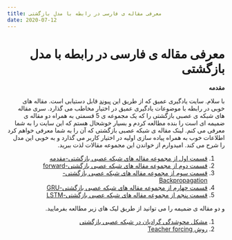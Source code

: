 ```yaml
--- 
title: معرفی مقاله ی فارسی در رابطه با مدل بازگشتی
date: 2020-07-12
---
```

<div dir='rtl' lang='fa'>
  <h1>
 معرفی مقاله ی فارسی در رابطه با مدل بازگشتی
  </h1>

<p><strong>مقدمه</strong></p>
<p>با سلام. سایت یادگیری عمیق که از طریق این <a href="https://deeplearning.ir/">پیوند</a> قابل دستیابی است. مقاله های خوبی در رابطه با موضوعات یادگیری عمیق در اختیار مخاطب می گذارد. سری مقاله های شبکه ی عصبی بازگشتی را که یک مجموعه ی 5 قسمتی به همراه دو مقاله ی ضمیمه ای است را بنده مطالعه کردم و بسیار خوشحال هستم که این سایت را به شما معرفی می کنم. لینک مقاله ی شبکه عصبی بازگشتی که آن را به شما معرفی خواهم کرد اطلاعات خوب به همراه پیاده سازی اولیه در اختیار کاربر می گذارد و به خوبی این مدل را شرح می کند. امیدوارم از خواندن این مجموعه مقالات لذت ببرید.</p>
<ol>
<li><a href="https://deeplearning.ir/%D8%A2%D9%85%D9%88%D8%B2%D8%B4-%D8%B4%D8%A8%DA%A9%D9%87-%D9%87%D8%A7%DB%8C-%D8%B9%D8%B5%D8%A8%DB%8C-%D8%A8%D8%A7%D8%B2%DA%AF%D8%B4%D8%AA%DB%8C-recurrent-neural-networks-%D8%A8%D8%AE%D8%B4-%D8%A7/">قسمت اول از مجموعه مقاله های شبکه عصبی  بازگشتی-مقدمه</a></li>
<li><a href="https://deeplearning.ir/%D8%A2%D9%85%D9%88%D8%B2%D8%B4-%D8%B4%D8%A8%DA%A9%D9%87-%D9%87%D8%A7%DB%8C-%D8%B9%D8%B5%D8%A8%DB%8C-%D8%A8%D8%A7%D8%B2%DA%AF%D8%B4%D8%AA%DB%8C-recurrent-neural-networks-%D8%A8%D8%AE%D8%B4-%D8%AF/">قسمت دوم از مجموعه مقاله های شبکه عصبی بازگشتی-forward</a></li>
<li><a href="https://deeplearning.ir/%D8%A2%D9%85%D9%88%D8%B2%D8%B4-%D8%B4%D8%A8%DA%A9%D9%87-%D9%87%D8%A7%DB%8C-%D8%B9%D8%B5%D8%A8%DB%8C-%D8%A8%D8%A7%D8%B2%DA%AF%D8%B4%D8%AA%DB%8C-recurrent-neural-network-%D8%A8%D8%AE%D8%B4-%D8%B3/">قسمت سوم از مجموعه مقاله های شبکه عصبی بازگشتی-Backpropagation</a></li>
<li><a href="https://deeplearning.ir/%D8%A2%D9%85%D9%88%D8%B2%D8%B4-%D8%B4%D8%A8%DA%A9%D9%87-%D8%B9%D8%B5%D8%A8%DB%8C-%D8%A8%D8%A7%D8%B2%DA%AF%D8%B4%D8%AA%DB%8C-%D8%A8%D8%AE%D8%B4-%DA%86%D9%87%D8%A7%D8%B1%D9%85-%D9%85%D8%B9%D8%B1%D9%81/">قسمت چهارم از مجموعه مقاله های شبکه عصبی بازگشتی-GRU</a></li>
<li><a href="https://deeplearning.ir/%D8%A2%D9%85%D9%88%D8%B2%D8%B4-%D8%B4%D8%A8%DA%A9%D9%87-%D8%B9%D8%B5%D8%A8%DB%8C-%D8%A8%D8%A7%D8%B2%DA%AF%D8%B4%D8%AA%DB%8C-%D8%A8%D8%AE%D8%B4-%D9%BE%D9%86%D8%AC%D9%85-%D9%85%D8%B9%D8%B1%D9%81%DB%8C/">قسمت پنجم از مجموعه مقاله های شبکه عصبی بازگشتی-LSTM</a></li>
</ol>
<p>و دو مقاله ی ضمیمه را می توانید از طریق لیک های زیر مطالعه بفرمایید.</p>
<ol>
<li><a href="https://deeplearning.ir/%D9%85%D8%B4%DA%A9%D9%84-%D9%85%D8%AD%D9%88-%D8%B4%D8%AF%DA%AF%DB%8C-%DA%AF%D8%B1%D8%A7%D8%AF%DB%8C%D8%A7%D9%86-vanishing-gradient-%D8%AF%D8%B1-%D8%B4%D8%A8%DA%A9%D9%87-%D8%B9%D8%B5%D8%A8%DB%8C/">مشکل محوشدگی گرادیان در شبکه عصبی بازگشتی</a></li>
<li><a href="https://deeplearning.ir/%D8%B1%D9%88%D8%B4-teacher-forcing-%DA%86%DB%8C%D8%B3%D8%AA%D8%9F/">روش Teacher forcing</a></li>
</ol>
</div>
